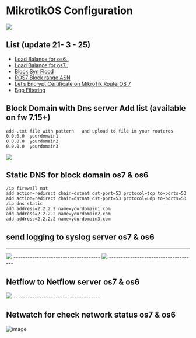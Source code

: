# MikrotikOS Configuration

<img src=https://logonoid.com/images/mikrotik-logo.png/>

## List (update 21- 3 - 25)

- [Load Balance for os6..](Mikrotik%20os6%20Loadbalance.txt)
- [Load Balance for os7..](Mikrotik%20os7%20Loadbalance.txt)
- [Block Syn Flood](Mirkotik%20Block%20Syn%20Flood.md)
- [ROS7  Block range ASN  ](ROS7%20Block%20range%20ASN%20example%20%20ROS7%20Block%20range%20ASN.md)
- [Let’s Encrypt Certificate on MikroTik RouterOS 7](Let’s%20Encrypt%20Certificate%20on%20MikroTik%20RouterOS%207.txt)
- [Bgp Filtering](Filter%20BGP.md)



## Block Domain with Dns server  Add list (available on fw 7.15+)
```
add .txt file with pattern   and upload to file im your routeros
0.0.0.0  yourdomain1
0.0.0.0  yourdomain2
0.0.0.0  yourdomain3
```
<img src= sc.png/>


## Static DNS for block domain os7 & os6
```
/ip firewall nat
add action=redirect chain=dstnat dst-port=53 protocol=tcp to-ports=53
add action=redirect chain=dstnat dst-port=53 protocol=udp to-ports=53
/ip dns static
add address=2.2.2.2 name=yourdomain1.com
add address=2.2.2.2 name=yourdomain2.com
add address=2.2.2.2 name=yourdomain3.com
```

## send logging to syslog server os7 & os6
-------------------------------------
<img src=log.png/>
-------------------------------------
<img src=log2.png/>
-------------------------------------

## Netflow to Netflow server os7 & os6

<img src=netflow.png/>
-------------------------------------

## Netwatch for check network status os7 & os6

![image](https://github.com/user-attachments/assets/260ad835-fca1-48a4-8433-69faba94d5e6)






